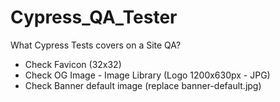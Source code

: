 # Cypress_QA_Tester

What Cypress Tests covers on a Site QA?
- Check Favicon (32x32)
- Check OG Image - Image Library (Logo 1200x630px - JPG)
- Check Banner default image (replace banner-default.jpg)
